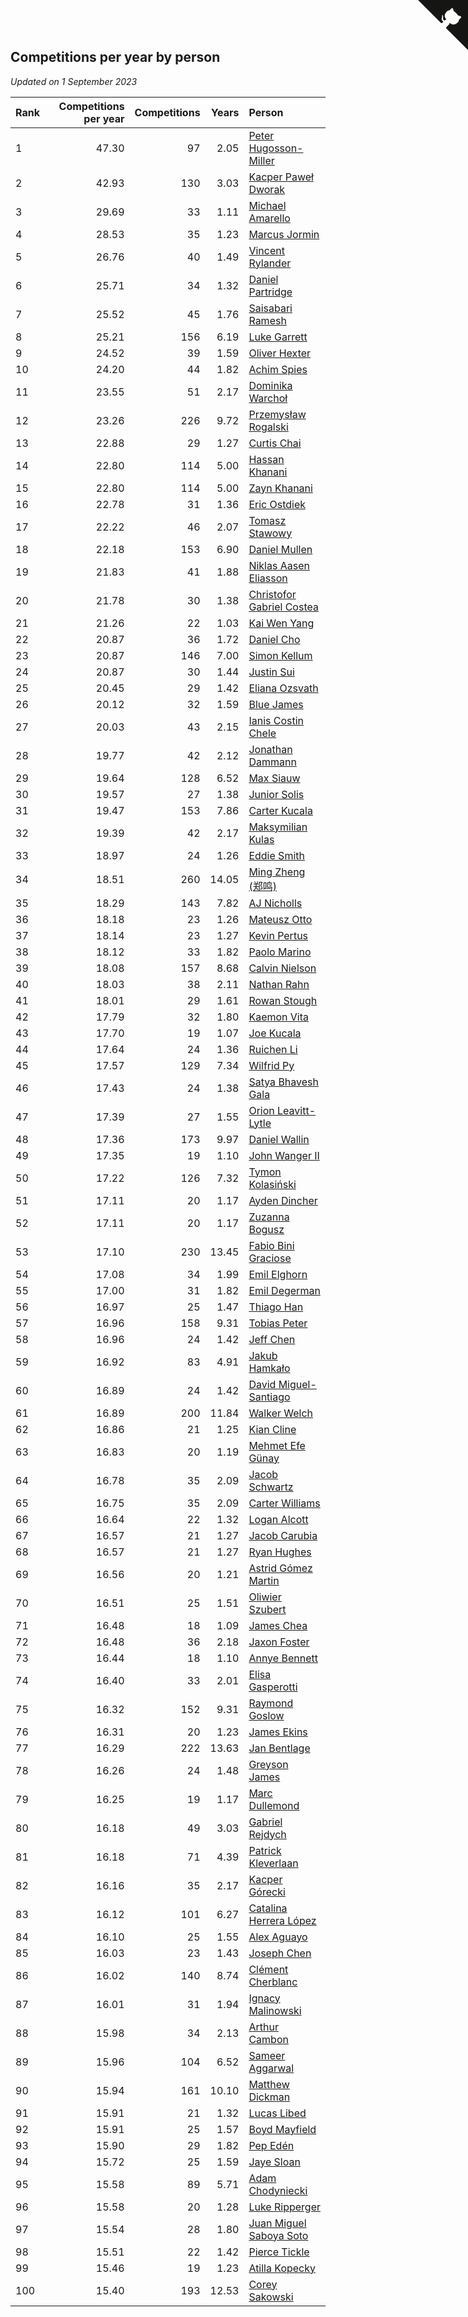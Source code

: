 ## Competitions per year by person

*Updated on  1 September 2023*

| Rank | Competitions per year | Competitions | Years | Person |
| :--- | ---: | ---: | ---: | :--- |
| 1 | 47.30 | 97 | 2.05 | [Peter Hugosson-Miller](https://www.worldcubeassociation.org/persons/2021HUGO01) |
| 2 | 42.93 | 130 | 3.03 | [Kacper Paweł Dworak](https://www.worldcubeassociation.org/persons/2020DWOR01) |
| 3 | 29.69 | 33 | 1.11 | [Michael Amarello](https://www.worldcubeassociation.org/persons/2022AMAR09) |
| 4 | 28.53 | 35 | 1.23 | [Marcus Jormin](https://www.worldcubeassociation.org/persons/2022JORM01) |
| 5 | 26.76 | 40 | 1.49 | [Vincent Rylander](https://www.worldcubeassociation.org/persons/2022RYLA01) |
| 6 | 25.71 | 34 | 1.32 | [Daniel Partridge](https://www.worldcubeassociation.org/persons/2022PART02) |
| 7 | 25.52 | 45 | 1.76 | [Saisabari Ramesh](https://www.worldcubeassociation.org/persons/2021RAME01) |
| 8 | 25.21 | 156 | 6.19 | [Luke Garrett](https://www.worldcubeassociation.org/persons/2017GARR05) |
| 9 | 24.52 | 39 | 1.59 | [Oliver Hexter](https://www.worldcubeassociation.org/persons/2022HEXT01) |
| 10 | 24.20 | 44 | 1.82 | [Achim Spies](https://www.worldcubeassociation.org/persons/2021SPIE01) |
| 11 | 23.55 | 51 | 2.17 | [Dominika Warchoł](https://www.worldcubeassociation.org/persons/2021WARC01) |
| 12 | 23.26 | 226 | 9.72 | [Przemysław Rogalski](https://www.worldcubeassociation.org/persons/2013ROGA02) |
| 13 | 22.88 | 29 | 1.27 | [Curtis Chai](https://www.worldcubeassociation.org/persons/2022CHAI02) |
| 14 | 22.80 | 114 | 5.00 | [Hassan Khanani](https://www.worldcubeassociation.org/persons/2018KHAN26) |
| 15 | 22.80 | 114 | 5.00 | [Zayn Khanani](https://www.worldcubeassociation.org/persons/2018KHAN28) |
| 16 | 22.78 | 31 | 1.36 | [Eric Ostdiek](https://www.worldcubeassociation.org/persons/2022OSTD01) |
| 17 | 22.22 | 46 | 2.07 | [Tomasz Stawowy](https://www.worldcubeassociation.org/persons/2021STAW01) |
| 18 | 22.18 | 153 | 6.90 | [Daniel Mullen](https://www.worldcubeassociation.org/persons/2016MULL04) |
| 19 | 21.83 | 41 | 1.88 | [Niklas Aasen Eliasson](https://www.worldcubeassociation.org/persons/2021ELIA01) |
| 20 | 21.78 | 30 | 1.38 | [Christofor Gabriel Costea](https://www.worldcubeassociation.org/persons/2022COST03) |
| 21 | 21.26 | 22 | 1.03 | [Kai Wen Yang](https://www.worldcubeassociation.org/persons/2022YANG19) |
| 22 | 20.87 | 36 | 1.72 | [Daniel Cho](https://www.worldcubeassociation.org/persons/2021CHOD01) |
| 23 | 20.87 | 146 | 7.00 | [Simon Kellum](https://www.worldcubeassociation.org/persons/2016KELL12) |
| 24 | 20.87 | 30 | 1.44 | [Justin Sui](https://www.worldcubeassociation.org/persons/2022SUIJ01) |
| 25 | 20.45 | 29 | 1.42 | [Eliana Ozsvath](https://www.worldcubeassociation.org/persons/2022OZSV01) |
| 26 | 20.12 | 32 | 1.59 | [Blue James](https://www.worldcubeassociation.org/persons/2022JAME01) |
| 27 | 20.03 | 43 | 2.15 | [Ianis Costin Chele](https://www.worldcubeassociation.org/persons/2021CHEL01) |
| 28 | 19.77 | 42 | 2.12 | [Jonathan Dammann](https://www.worldcubeassociation.org/persons/2021DAMM01) |
| 29 | 19.64 | 128 | 6.52 | [Max Siauw](https://www.worldcubeassociation.org/persons/2017SIAU02) |
| 30 | 19.57 | 27 | 1.38 | [Junior Solis](https://www.worldcubeassociation.org/persons/2022SOLI03) |
| 31 | 19.47 | 153 | 7.86 | [Carter Kucala](https://www.worldcubeassociation.org/persons/2015KUCA01) |
| 32 | 19.39 | 42 | 2.17 | [Maksymilian Kulas](https://www.worldcubeassociation.org/persons/2021KULA02) |
| 33 | 18.97 | 24 | 1.26 | [Eddie Smith](https://www.worldcubeassociation.org/persons/2022SMIT20) |
| 34 | 18.51 | 260 | 14.05 | [Ming Zheng (郑鸣)](https://www.worldcubeassociation.org/persons/2009ZHEN11) |
| 35 | 18.29 | 143 | 7.82 | [AJ Nicholls](https://www.worldcubeassociation.org/persons/2015NICH04) |
| 36 | 18.18 | 23 | 1.26 | [Mateusz Otto](https://www.worldcubeassociation.org/persons/2022OTTO01) |
| 37 | 18.14 | 23 | 1.27 | [Kevin Pertus](https://www.worldcubeassociation.org/persons/2022PERT01) |
| 38 | 18.12 | 33 | 1.82 | [Paolo Marino](https://www.worldcubeassociation.org/persons/2021MARI04) |
| 39 | 18.08 | 157 | 8.68 | [Calvin Nielson](https://www.worldcubeassociation.org/persons/2014NIEL03) |
| 40 | 18.03 | 38 | 2.11 | [Nathan Rahn](https://www.worldcubeassociation.org/persons/2021RAHN01) |
| 41 | 18.01 | 29 | 1.61 | [Rowan Stough](https://www.worldcubeassociation.org/persons/2022STOU01) |
| 42 | 17.79 | 32 | 1.80 | [Kaemon Vita](https://www.worldcubeassociation.org/persons/2021VITA01) |
| 43 | 17.70 | 19 | 1.07 | [Joe Kucala](https://www.worldcubeassociation.org/persons/2022KUCA01) |
| 44 | 17.64 | 24 | 1.36 | [Ruichen Li](https://www.worldcubeassociation.org/persons/2022LIRU02) |
| 45 | 17.57 | 129 | 7.34 | [Wilfrid Py](https://www.worldcubeassociation.org/persons/2016PYWI01) |
| 46 | 17.43 | 24 | 1.38 | [Satya Bhavesh Gala](https://www.worldcubeassociation.org/persons/2022GALA03) |
| 47 | 17.39 | 27 | 1.55 | [Orion Leavitt-Lytle](https://www.worldcubeassociation.org/persons/2022LEAV01) |
| 48 | 17.36 | 173 | 9.97 | [Daniel Wallin](https://www.worldcubeassociation.org/persons/2013WALL03) |
| 49 | 17.35 | 19 | 1.10 | [John Wanger II](https://www.worldcubeassociation.org/persons/2022WANG39) |
| 50 | 17.22 | 126 | 7.32 | [Tymon Kolasiński](https://www.worldcubeassociation.org/persons/2016KOLA02) |
| 51 | 17.11 | 20 | 1.17 | [Ayden Dincher](https://www.worldcubeassociation.org/persons/2022DINC01) |
| 52 | 17.11 | 20 | 1.17 | [Zuzanna Bogusz](https://www.worldcubeassociation.org/persons/2022BOGU01) |
| 53 | 17.10 | 230 | 13.45 | [Fabio Bini Graciose](https://www.worldcubeassociation.org/persons/2010GRAC02) |
| 54 | 17.08 | 34 | 1.99 | [Emil Elghorn](https://www.worldcubeassociation.org/persons/2021ELGH01) |
| 55 | 17.00 | 31 | 1.82 | [Emil Degerman](https://www.worldcubeassociation.org/persons/2021DEGE01) |
| 56 | 16.97 | 25 | 1.47 | [Thiago Han](https://www.worldcubeassociation.org/persons/2022HANT01) |
| 57 | 16.96 | 158 | 9.31 | [Tobias Peter](https://www.worldcubeassociation.org/persons/2014PETE03) |
| 58 | 16.96 | 24 | 1.42 | [Jeff Chen](https://www.worldcubeassociation.org/persons/2022CHEN19) |
| 59 | 16.92 | 83 | 4.91 | [Jakub Hamkało](https://www.worldcubeassociation.org/persons/2018HAMK01) |
| 60 | 16.89 | 24 | 1.42 | [David Miguel-Santiago](https://www.worldcubeassociation.org/persons/2022MIGU02) |
| 61 | 16.89 | 200 | 11.84 | [Walker Welch](https://www.worldcubeassociation.org/persons/2011WELC01) |
| 62 | 16.86 | 21 | 1.25 | [Kian Cline](https://www.worldcubeassociation.org/persons/2022CLIN01) |
| 63 | 16.83 | 20 | 1.19 | [Mehmet Efe Günay](https://www.worldcubeassociation.org/persons/2022GUNA05) |
| 64 | 16.78 | 35 | 2.09 | [Jacob Schwartz](https://www.worldcubeassociation.org/persons/2021SCHW01) |
| 65 | 16.75 | 35 | 2.09 | [Carter Williams](https://www.worldcubeassociation.org/persons/2021WILL06) |
| 66 | 16.64 | 22 | 1.32 | [Logan Alcott](https://www.worldcubeassociation.org/persons/2022ALCO02) |
| 67 | 16.57 | 21 | 1.27 | [Jacob Carubia](https://www.worldcubeassociation.org/persons/2022CARU02) |
| 68 | 16.57 | 21 | 1.27 | [Ryan Hughes](https://www.worldcubeassociation.org/persons/2022HUGH04) |
| 69 | 16.56 | 20 | 1.21 | [Astrid Gómez Martin](https://www.worldcubeassociation.org/persons/2022MART26) |
| 70 | 16.51 | 25 | 1.51 | [Oliwier Szubert](https://www.worldcubeassociation.org/persons/2022SZUB01) |
| 71 | 16.48 | 18 | 1.09 | [James Chea](https://www.worldcubeassociation.org/persons/2022CHEA05) |
| 72 | 16.48 | 36 | 2.18 | [Jaxon Foster](https://www.worldcubeassociation.org/persons/2021FOST01) |
| 73 | 16.44 | 18 | 1.10 | [Annye Bennett](https://www.worldcubeassociation.org/persons/2022BENN11) |
| 74 | 16.40 | 33 | 2.01 | [Elisa Gasperotti](https://www.worldcubeassociation.org/persons/2021GASP01) |
| 75 | 16.32 | 152 | 9.31 | [Raymond Goslow](https://www.worldcubeassociation.org/persons/2014GOSL01) |
| 76 | 16.31 | 20 | 1.23 | [James Ekins](https://www.worldcubeassociation.org/persons/2022EKIN01) |
| 77 | 16.29 | 222 | 13.63 | [Jan Bentlage](https://www.worldcubeassociation.org/persons/2010BENT01) |
| 78 | 16.26 | 24 | 1.48 | [Greyson James](https://www.worldcubeassociation.org/persons/2022JAME02) |
| 79 | 16.25 | 19 | 1.17 | [Marc Dullemond](https://www.worldcubeassociation.org/persons/2022DULL01) |
| 80 | 16.18 | 49 | 3.03 | [Gabriel Rejdych](https://www.worldcubeassociation.org/persons/2020REJD01) |
| 81 | 16.18 | 71 | 4.39 | [Patrick Kleverlaan](https://www.worldcubeassociation.org/persons/2019KLEV01) |
| 82 | 16.16 | 35 | 2.17 | [Kacper Górecki](https://www.worldcubeassociation.org/persons/2021GORE01) |
| 83 | 16.12 | 101 | 6.27 | [Catalina Herrera López](https://www.worldcubeassociation.org/persons/2017LOPE31) |
| 84 | 16.10 | 25 | 1.55 | [Alex Aguayo](https://www.worldcubeassociation.org/persons/2022AGUA01) |
| 85 | 16.03 | 23 | 1.43 | [Joseph Chen](https://www.worldcubeassociation.org/persons/2022CHEN16) |
| 86 | 16.02 | 140 | 8.74 | [Clément Cherblanc](https://www.worldcubeassociation.org/persons/2014CHER05) |
| 87 | 16.01 | 31 | 1.94 | [Ignacy Malinowski](https://www.worldcubeassociation.org/persons/2021MALI02) |
| 88 | 15.98 | 34 | 2.13 | [Arthur Cambon](https://www.worldcubeassociation.org/persons/2021CAMB01) |
| 89 | 15.96 | 104 | 6.52 | [Sameer Aggarwal](https://www.worldcubeassociation.org/persons/2017AGGA01) |
| 90 | 15.94 | 161 | 10.10 | [Matthew Dickman](https://www.worldcubeassociation.org/persons/2013DICK01) |
| 91 | 15.91 | 21 | 1.32 | [Lucas Libed](https://www.worldcubeassociation.org/persons/2022LIBE02) |
| 92 | 15.91 | 25 | 1.57 | [Boyd Mayfield](https://www.worldcubeassociation.org/persons/2022MAYF01) |
| 93 | 15.90 | 29 | 1.82 | [Pep Edén](https://www.worldcubeassociation.org/persons/2021EDEN01) |
| 94 | 15.72 | 25 | 1.59 | [Jaye Sloan](https://www.worldcubeassociation.org/persons/2022SLOA01) |
| 95 | 15.58 | 89 | 5.71 | [Adam Chodyniecki](https://www.worldcubeassociation.org/persons/2017CHOD02) |
| 96 | 15.58 | 20 | 1.28 | [Luke Ripperger](https://www.worldcubeassociation.org/persons/2022RIPP01) |
| 97 | 15.54 | 28 | 1.80 | [Juan Miguel Saboya Soto](https://www.worldcubeassociation.org/persons/2021SOTO01) |
| 98 | 15.51 | 22 | 1.42 | [Pierce Tickle](https://www.worldcubeassociation.org/persons/2022TICK01) |
| 99 | 15.46 | 19 | 1.23 | [Atilla Kopecky](https://www.worldcubeassociation.org/persons/2022KOPE01) |
| 100 | 15.40 | 193 | 12.53 | [Corey Sakowski](https://www.worldcubeassociation.org/persons/2011SAKO01) |


<a href="https://github.com/JustinTimeCuber/wca_statistics" class="github-corner" aria-label="View source on Github"><svg width="80" height="80" viewBox="0 0 250 250" style="fill:#151513; color:#fff; position: absolute; top: 0; border: 0; right: 0;" aria-hidden="true"><path d="M0,0 L115,115 L130,115 L142,142 L250,250 L250,0 Z"></path><path d="M128.3,109.0 C113.8,99.7 119.0,89.6 119.0,89.6 C122.0,82.7 120.5,78.6 120.5,78.6 C119.2,72.0 123.4,76.3 123.4,76.3 C127.3,80.9 125.5,87.3 125.5,87.3 C122.9,97.6 130.6,101.9 134.4,103.2" fill="currentColor" style="transform-origin: 130px 106px;" class="octo-arm"></path><path d="M115.0,115.0 C114.9,115.1 118.7,116.5 119.8,115.4 L133.7,101.6 C136.9,99.2 139.9,98.4 142.2,98.6 C133.8,88.0 127.5,74.4 143.8,58.0 C148.5,53.4 154.0,51.2 159.7,51.0 C160.3,49.4 163.2,43.6 171.4,40.1 C171.4,40.1 176.1,42.5 178.8,56.2 C183.1,58.6 187.2,61.8 190.9,65.4 C194.5,69.0 197.7,73.2 200.1,77.6 C213.8,80.2 216.3,84.9 216.3,84.9 C212.7,93.1 206.9,96.0 205.4,96.6 C205.1,102.4 203.0,107.8 198.3,112.5 C181.9,128.9 168.3,122.5 157.7,114.1 C157.9,116.9 156.7,120.9 152.7,124.9 L141.0,136.5 C139.8,137.7 141.6,141.9 141.8,141.8 Z" fill="currentColor" class="octo-body"></path></svg></a><style>.github-corner:hover .octo-arm{animation:octocat-wave 560ms ease-in-out}@keyframes octocat-wave{0%,100%{transform:rotate(0)}20%,60%{transform:rotate(-25deg)}40%,80%{transform:rotate(10deg)}}@media (max-width:500px){.github-corner:hover .octo-arm{animation:none}.github-corner .octo-arm{animation:octocat-wave 560ms ease-in-out}}</style>
